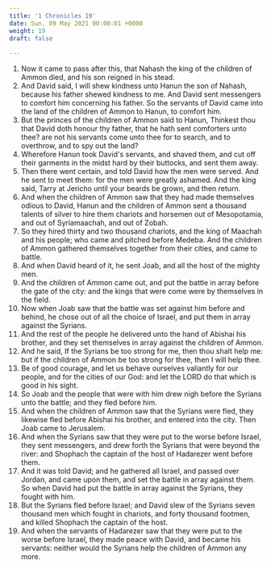 ```yaml
---
title: '1 Chronicles 19'
date: Sun, 09 May 2021 00:00:01 +0000
weight: 19
draft: false
  
---
```


1. Now it came to pass after this, that Nahash the king of the children of Ammon died, and his son reigned in his stead.
2. And David said, I will shew kindness unto Hanun the son of Nahash, because his father shewed kindness to me. And David sent messengers to comfort him concerning his father. So the servants of David came into the land of the children of Ammon to Hanun, to comfort him.
3. But the princes of the children of Ammon said to Hanun, Thinkest thou that David doth honour thy father, that he hath sent comforters unto thee? are not his servants come unto thee for to search, and to overthrow, and to spy out the land?
4. Wherefore Hanun took David's servants, and shaved them, and cut off their garments in the midst hard by their buttocks, and sent them away.
5. Then there went certain, and told David how the men were served. And he sent to meet them: for the men were greatly ashamed. And the king said, Tarry at Jericho until your beards be grown, and then return.
6. And when the children of Ammon saw that they had made themselves odious to David, Hanun and the children of Ammon sent a thousand talents of silver to hire them chariots and horsemen out of Mesopotamia, and out of Syriamaachah, and out of Zobah.
7. So they hired thirty and two thousand chariots, and the king of Maachah and his people; who came and pitched before Medeba. And the children of Ammon gathered themselves together from their cities, and came to battle.
8. And when David heard of it, he sent Joab, and all the host of the mighty men.
9. And the children of Ammon came out, and put the battle in array before the gate of the city: and the kings that were come were by themselves in the field.
10. Now when Joab saw that the battle was set against him before and behind, he chose out of all the choice of Israel, and put them in array against the Syrians.
11. And the rest of the people he delivered unto the hand of Abishai his brother, and they set themselves in array against the children of Ammon.
12. And he said, If the Syrians be too strong for me, then thou shalt help me: but if the children of Ammon be too strong for thee, then I will help thee.
13. Be of good courage, and let us behave ourselves valiantly for our people, and for the cities of our God: and let the LORD do that which is good in his sight.
14. So Joab and the people that were with him drew nigh before the Syrians unto the battle; and they fled before him.
15. And when the children of Ammon saw that the Syrians were fled, they likewise fled before Abishai his brother, and entered into the city. Then Joab came to Jerusalem.
16. And when the Syrians saw that they were put to the worse before Israel, they sent messengers, and drew forth the Syrians that were beyond the river: and Shophach the captain of the host of Hadarezer went before them.
17. And it was told David; and he gathered all Israel, and passed over Jordan, and came upon them, and set the battle in array against them. So when David had put the battle in array against the Syrians, they fought with him.
18. But the Syrians fled before Israel; and David slew of the Syrians seven thousand men which fought in chariots, and forty thousand footmen, and killed Shophach the captain of the host.
19. And when the servants of Hadarezer saw that they were put to the worse before Israel, they made peace with David, and became his servants: neither would the Syrians help the children of Ammon any more.
